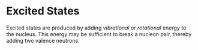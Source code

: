 # Excited States

Excited states are produced by adding _vibrational_ or _rotational_ energy to the nucleus. This energy may be sufficient to break a nucleon pair, thereby adding two valence neutrons.

<!-- TODO flesh this out -->
